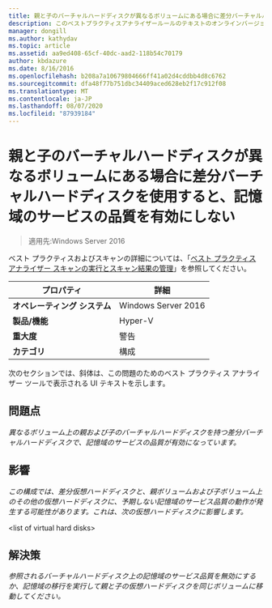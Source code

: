 ```yaml
---
title: 親と子のバーチャルハードディスクが異なるボリュームにある場合に差分バーチャルハードディスクを使用すると、記憶域のサービスの品質を有効にしない
description: このベストプラクティスアナライザールールのテキストのオンラインバージョン。
manager: dongill
ms.author: kathydav
ms.topic: article
ms.assetid: aa9ed408-65cf-40dc-aad2-118b54c70179
author: kbdazure
ms.date: 8/16/2016
ms.openlocfilehash: b208a7a10679804666ff41a02d4cddbb4d8c6762
ms.sourcegitcommit: dfa48f77b751dbc34409aced628eb2f17c912f08
ms.translationtype: MT
ms.contentlocale: ja-JP
ms.lasthandoff: 08/07/2020
ms.locfileid: "87939184"
---
```

# <a name="avoid-enabling-storage-quality-of-service-when-using-a-differencing-virtual-hard-disk-when-the-parent-and-child-virtual-hard-disks-are-on-different-volumes"></a>親と子のバーチャルハードディスクが異なるボリュームにある場合に差分バーチャルハードディスクを使用すると、記憶域のサービスの品質を有効にしない

>適用先:Windows Server 2016

ベスト プラクティスおよびスキャンの詳細については、「[ベスト プラクティス アナライザー スキャンの実行とスキャン結果の管理](https://go.microsoft.com/fwlink/p/?LinkID=223177)」を参照してください。

|プロパティ|詳細|
|-|-|
|**オペレーティング システム**|Windows Server 2016|
|**製品/機能**|Hyper-V|
|**重大度**|警告|
|**カテゴリ**|構成|

次のセクションでは、斜体は、この問題のためのベスト プラクティス アナライザー ツールで表示される UI テキストを示します。

## <a name="issue"></a>**問題点**
*異なるボリューム上の親および子のバーチャルハードディスクを持つ差分バーチャルハードディスクで、記憶域のサービスの品質が有効になっています。*

## <a name="impact"></a>**影響**
*この構成では、差分仮想ハードディスクと、親ボリュームおよび子ボリューム上のその他の仮想ハードディスクに、予期しない記憶域のサービス品質の動作が発生する可能性があります。これは、次の仮想ハードディスクに影響します。*

\<list of virtual hard disks>

## <a name="resolution"></a>**解決策**
*参照されるバーチャルハードディスク上の記憶域のサービス品質を無効にするか、記憶域の移行を実行して親と子の仮想ハードディスクを同じボリュームに移動してください。*




